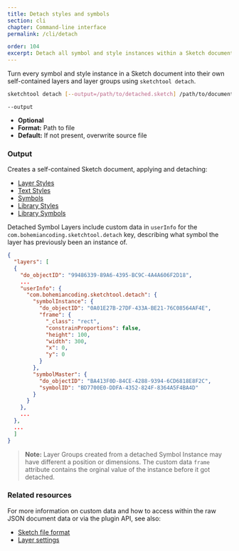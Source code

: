 ```yaml
---
title: Detach styles and symbols
section: cli
chapter: Command-line interface
permalink: /cli/detach

order: 104
excerpt: Detach all symbol and style instances within a Sketch document.
---
```


Turn every symbol and style instance in a Sketch document into their own self-contained layers and layer groups using `sketchtool detach`.

```sh
sketchtool detach [--output=/path/to/detached.sketch] /path/to/document.sketch
```

`--output`

- **Optional**
- **Format:** Path to file
- **Default:** If not present, overwrite source file

### Output

Creates a self-contained Sketch document, applying and detaching:

- [Layer Styles](https://www.sketch.com/docs/styling/shared-styles/)
- [Text Styles](https://www.sketch.com/docs/text/text-styles/)
- [Symbols](https://www.sketch.com/docs/symbols/)
- [Library Styles](https://www.sketch.com/docs/libraries/library-styles)
- [Library Symbols](https://www.sketch.com/docs/libraries/library-symbols)

Detached Symbol Layers include custom data in `userInfo` for the `com.bohemiancoding.sketchtool.detach` key, describing what symbol the layer has previously been an instance of.

```json
{
  "layers": [
  {
    "do_objectID": "99486339-89A6-4395-BC9C-4A4A606F2D18",
    ...
    "userInfo": {
      "com.bohemiancoding.sketchtool.detach": {
        "symbolInstance": {
          "do_objectID": "0A01E27B-27DF-433A-BE21-76C08564AF4E",
          "frame": {
            "_class": "rect",
            "constrainProportions": false,
            "height": 100,
            "width": 300,
            "x": 0,
            "y": 0
          }
        },
        "symbolMaster": {
          "do_objectID": "BA413F0D-84CE-4288-9394-6CD6818E8F2C",
          "symbolID": "BD7700E0-DDFA-4352-824F-8364A5F4BA4D"
        }
      }
    },
    ...
  },
  ...
  ]
}
```

> **Note:** Layer Groups created from a detached Symbol Instance may have different a position or dimensions. The custom data `frame` attribute contains the orginal value of the instance before it got detached.

### Related resources

For more information on custom data and how to access within the raw JSON document data or via the plugin API, see also:

- [Sketch file format](/file-format/)
- [Layer settings](/reference/api/#get-a-layer-setting)
